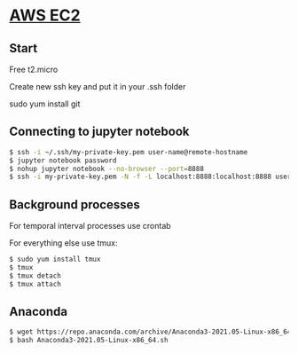 # [AWS EC2](https://console.aws.amazon.com/ec2)

## Start

Free t2.micro

Create new ssh key and put it in your .ssh folder

sudo yum install git

## Connecting to jupyter notebook
```bash
$ ssh -i ~/.ssh/my-private-key.pem user-name@remote-hostname
$ jupyter notebook password
$ nohup jupyter notebook --no-browser --port=8888
$ ssh -i my-private-key.pem -N -f -L localhost:8888:localhost:8888 user-name@remote-hostname
```

## Background processes

For temporal interval processes use crontab

For everything else use tmux:

```bash
$ sudo yum install tmux
$ tmux
$ tmux detach
$ tmux attach
```

## Anaconda

```bash
$ wget https://repo.anaconda.com/archive/Anaconda3-2021.05-Linux-x86_64.sh
$ bash Anaconda3-2021.05-Linux-x86_64.sh
```





